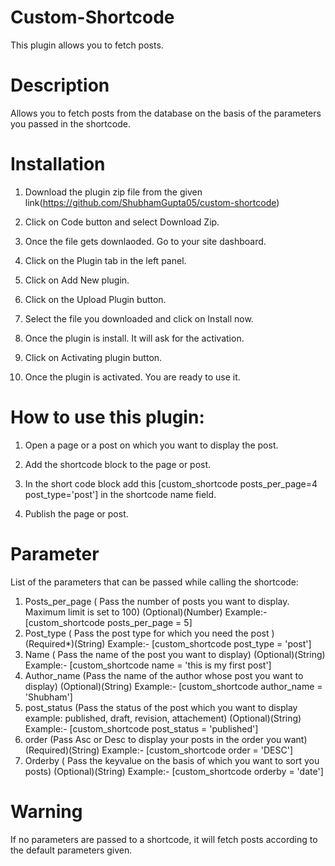 # Custom-Shortcode

This plugin allows you to fetch posts.

# Description

Allows you to fetch posts from the database on the basis of the parameters you passed in the shortcode.
  
# Installation

1. Download the plugin zip file from the given link(https://github.com/ShubhamGupta05/custom-shortcode)

2. Click on Code button and select Download Zip.

3. Once the file gets downlaoded. Go to your site dashboard.

4. Click on the Plugin tab in the left panel.

5. Click on Add New plugin.

6. Click on the Upload Plugin button.

7. Select the file you downloaded and click on Install now.

8. Once the plugin is install. It will ask for the activation.

9. Click on Activating plugin button.

10. Once the plugin is activated. You are ready to use it.

# How to use this plugin:

1. Open a page or a post on which you want to display the post.

2. Add the shortcode block to the page or post.

3. In the short code block add this [custom_shortcode posts_per_page=4 post_type='post'] in the shortcode name field.

4. Publish the page or post.

# Parameter

List of the parameters that can be passed while calling the shortcode:

1. Posts_per_page ( Pass the number of posts you want to display. Maximum limit is set to 100)
    (Optional)(Number)
    Example:- [custom_shortcode posts_per_page = 5]
2. Post_type ( Pass the post type for which you need the post )
    (Required*)(String)
    Example:- [custom_shortcode post_type = 'post']
3. Name ( Pass the name of the post you want to display)
    (Optional)(String)
    Example:- [custom_shortcode name = 'this is my first post']
4. Author_name (Pass the name of the author whose post you want to display)
    (Optional)(String)
     Example:- [custom_shortcode author_name = 'Shubham']
5. post_status (Pass the status of the post which you want to display example: published, draft,      revision, attachement)
    (Optional)(String)
    Example:- [custom_shortcode post_status = 'published']
6. order (Pass Asc or Desc to display your posts in the order you want)
    (Required)(String)
    Example:- [custom_shortcode order = 'DESC']
7. Orderby ( Pass the keyvalue on the basis of which you want to sort you posts)
     (Optional)(String)
    Example:- [custom_shortcode orderby = 'date']

# Warning 

 If no parameters are passed to a shortcode, it will fetch posts according to the default parameters given.